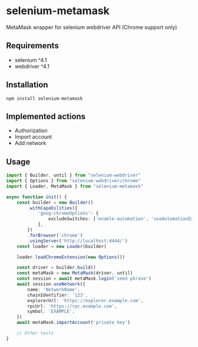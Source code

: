 # selenium-metamask

MetaMask wrapper for selenium webdriver API
(Chrome support only)

## Requirements

* selenium ^4.1
* webdriver ^4.1

## Installation

```shell
npm install selenium-metamask
```

## Implemented actions

* Authorization
* Import account
* Add network

## Usage

```ts
import { Builder, until } from "selenium-webdriver"
import { Options } from "selenium-webdriver/chrome"
import { Loader, MetaMask } from "selenium-metamask"

async function init() {
    const builder = new Builder()
        .withCapabilities({
            'goog:chromeOptions': {
                excludeSwitches: ['enable-automation', 'useAutomationExtension'],
            },
        })
        .forBrowser('chrome')
        .usingServer('http://localhost:4444/')
    const loader = new Loader(builder)

    loader.loadChromeExtension(new Options())

    const driver = builder.build()
    const metaMask = new MetaMask(driver, until)
    const session = await metaMask.login('seed phrase')
    await session.useNetwork({
        name: 'NetworkName',
        chainIdentifier: '123',
        explorerUrl: 'https://explorer.example.com',
        rpcUrl: 'https://rpc.example.com',
        symbol: 'EXAMPLE',
    })
    await metaMask.importAccount('private key')

    // Other tests
}
```
